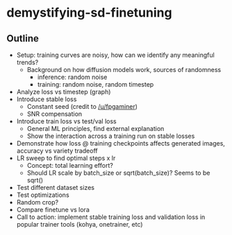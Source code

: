 # demystifying-sd-finetuning

## Outline

 - Setup: training curves are noisy, how can we identify any meaningful trends?
   - Background on how diffusion models work, sources of randomness
     - inference: random noise
	 - training: random noise, random timestep
 - Analyze loss vs timestep (graph)
 - Introduce stable loss
   - Constant seed (credit to [/u/fpgaminer](https://old.reddit.com/r/StableDiffusion/comments/1gdkpqp/the_gory_details_of_finetuning_sdxl_for_40m/))
   - SNR compensation
 - Introduce train loss vs test/val loss
   - General ML principles, find external explanation
   - Show the interaction across a training run on stable losses
 - Demonstrate how loss @ training checkpoints affects generated images, accuracy vs variety tradeoff
 - LR sweep to find optimal steps x lr
   - Concept: total learning effort?
   - Should LR scale by batch_size or sqrt(batch_size)? Seems to be sqrt()
 - Test different dataset sizes
 - Test optimizations
 - Random crop?
 - Compare finetune vs lora
 - Call to action: implement stable training loss and validation loss in popular trainer tools (kohya, onetrainer, etc)